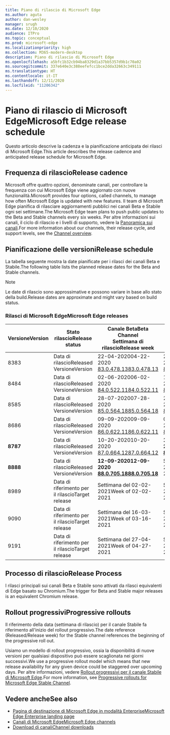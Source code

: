 ```yaml
---
title: Piano di rilascio di Microsoft Edge
ms.author: aguta
author: dan-wesley
manager: srugh
ms.date: 12/10/2020
audience: ITPro
ms.topic: conceptual
ms.prod: microsoft-edge
ms.localizationpriority: high
ms.collection: M365-modern-desktop
description: Piano di rilascio di Microsoft Edge
ms.openlocfilehash: a5bfc1b32cb94ba8329d1a37bb5357d9b1c70a02
ms.sourcegitcommit: 337e640e3c388eefefcc1bce2dda32663c349111
ms.translationtype: HT
ms.contentlocale: it-IT
ms.lasthandoff: 12/11/2020
ms.locfileid: "11206342"
---
```

# <span data-ttu-id="e93d5-103">Piano di rilascio di Microsoft Edge</span><span class="sxs-lookup"><span data-stu-id="e93d5-103">Microsoft Edge release schedule</span></span>

<span data-ttu-id="e93d5-104">Questo articolo descrive la cadenza e la pianificazione anticipata dei rilasci di Microsoft Edge.</span><span class="sxs-lookup"><span data-stu-id="e93d5-104">This article describes the release cadence and anticipated release schedule for Microsoft Edge.</span></span>

## <span data-ttu-id="e93d5-105">Frequenza di rilascio</span><span class="sxs-lookup"><span data-stu-id="e93d5-105">Release cadence</span></span>

<span data-ttu-id="e93d5-106">Microsoft offre quattro opzioni, denominate canali, per controllare la frequenza con cui Microsoft Edge viene aggiornato con nuove funzionalità.</span><span class="sxs-lookup"><span data-stu-id="e93d5-106">Microsoft provides four options, called channels, to manage how often Microsoft Edge is updated with new features.</span></span> <span data-ttu-id="e93d5-107">Il team di Microsoft Edge pianifica di rilasciare aggiornamenti pubblici nei canali Beta e Stabile ogni sei settimane.</span><span class="sxs-lookup"><span data-stu-id="e93d5-107">The Microsoft Edge team plans to push public updates to the Beta and Stable channels every six weeks.</span></span> <span data-ttu-id="e93d5-108">Per altre informazioni sui canali, il ciclo di rilascio e i livelli di supporto, vedere la [Panoramica sui canali](https://docs.microsoft.com/DeployEdge/microsoft-edge-channels#channel-overview).</span><span class="sxs-lookup"><span data-stu-id="e93d5-108">For more information about our channels, their release cycle, and support levels, see the [Channel overview](https://docs.microsoft.com/DeployEdge/microsoft-edge-channels#channel-overview).</span></span>

## <span data-ttu-id="e93d5-109">Pianificazione delle versioni</span><span class="sxs-lookup"><span data-stu-id="e93d5-109">Release schedule</span></span>

<span data-ttu-id="e93d5-110">La tabella seguente mostra la date pianificate per i rilasci dei canali Beta e Stabile.</span><span class="sxs-lookup"><span data-stu-id="e93d5-110">The following table lists the planned release dates for the Beta and Stable channels.</span></span>

> [!NOTE]
> <span data-ttu-id="e93d5-111">Le date di rilascio sono approssimative e possono variare in base allo stato della build.</span><span class="sxs-lookup"><span data-stu-id="e93d5-111">Release dates are approximate and might vary based on build status.</span></span>

### <span data-ttu-id="e93d5-112">Rilasci di Microsoft Edge</span><span class="sxs-lookup"><span data-stu-id="e93d5-112">Microsoft Edge releases</span></span>

| <span data-ttu-id="e93d5-113">Versione</span><span class="sxs-lookup"><span data-stu-id="e93d5-113">Version</span></span> | <span data-ttu-id="e93d5-114">Stato rilascio</span><span class="sxs-lookup"><span data-stu-id="e93d5-114">Release status</span></span> | <span data-ttu-id="e93d5-115">Canale Beta</span><span class="sxs-lookup"><span data-stu-id="e93d5-115">Beta Channel</span></span><br><span data-ttu-id="e93d5-116">Settimana di rilascio</span><span class="sxs-lookup"><span data-stu-id="e93d5-116">Release week</span></span> | <span data-ttu-id="e93d5-117">Canale Stable</span><span class="sxs-lookup"><span data-stu-id="e93d5-117">Stable Channel</span></span><br><span data-ttu-id="e93d5-118">Settimana di rilascio</span><span class="sxs-lookup"><span data-stu-id="e93d5-118">Release week</span></span> |
|---------|-----|------|--------|
| <span data-ttu-id="e93d5-119">83</span><span class="sxs-lookup"><span data-stu-id="e93d5-119">83</span></span> | <span data-ttu-id="e93d5-120">Data di rilascio</span><span class="sxs-lookup"><span data-stu-id="e93d5-120">Released</span></span><br><span data-ttu-id="e93d5-121">Versione</span><span class="sxs-lookup"><span data-stu-id="e93d5-121">Version</span></span> | <span data-ttu-id="e93d5-122">22-04-2020</span><span class="sxs-lookup"><span data-stu-id="e93d5-122">04-22-2020</span></span><br>[<span data-ttu-id="e93d5-123">83.0.478.13</span><span class="sxs-lookup"><span data-stu-id="e93d5-123">83.0.478.13</span></span>](https://docs.microsoft.com/DeployEdge/microsoft-edge-relnote-beta-channel#version-83047813-april-22) | <span data-ttu-id="e93d5-124">21-05-2020</span><span class="sxs-lookup"><span data-stu-id="e93d5-124">05-21-2020</span></span><br> [<span data-ttu-id="e93d5-125">83.0.478.37</span><span class="sxs-lookup"><span data-stu-id="e93d5-125">83.0.478.37</span></span>](https://docs.microsoft.com/DeployEdge/microsoft-edge-relnote-stable-channel#version-83047837-may-21) |
| <span data-ttu-id="e93d5-126">84</span><span class="sxs-lookup"><span data-stu-id="e93d5-126">84</span></span> | <span data-ttu-id="e93d5-127">Data di rilascio</span><span class="sxs-lookup"><span data-stu-id="e93d5-127">Released</span></span><br><span data-ttu-id="e93d5-128">Versione</span><span class="sxs-lookup"><span data-stu-id="e93d5-128">Version</span></span> | <span data-ttu-id="e93d5-129">02-06-2020</span><span class="sxs-lookup"><span data-stu-id="e93d5-129">06-02-2020</span></span><br>[<span data-ttu-id="e93d5-130">84.0.522.11</span><span class="sxs-lookup"><span data-stu-id="e93d5-130">84.0.522.11</span></span>](https://docs.microsoft.com/DeployEdge/microsoft-edge-relnote-beta-channel#version-84052211-june-2) | <span data-ttu-id="e93d5-131">16-07-2020</span><span class="sxs-lookup"><span data-stu-id="e93d5-131">07-16-2020</span></span><br> [<span data-ttu-id="e93d5-132">84.0.522.40</span><span class="sxs-lookup"><span data-stu-id="e93d5-132">84.0.522.40</span></span>](https://docs.microsoft.com/DeployEdge/microsoft-edge-relnote-stable-channel#version-84052240-july-16) |
| <span data-ttu-id="e93d5-133">85</span><span class="sxs-lookup"><span data-stu-id="e93d5-133">85</span></span> | <span data-ttu-id="e93d5-134">Data di rilascio</span><span class="sxs-lookup"><span data-stu-id="e93d5-134">Released</span></span><br><span data-ttu-id="e93d5-135">Versione</span><span class="sxs-lookup"><span data-stu-id="e93d5-135">Version</span></span> | <span data-ttu-id="e93d5-136">28-07-2020</span><span class="sxs-lookup"><span data-stu-id="e93d5-136">07-28-2020</span></span><br>[<span data-ttu-id="e93d5-137">85.0.564.18</span><span class="sxs-lookup"><span data-stu-id="e93d5-137">85.0.564.18</span></span>](https://docs.microsoft.com/DeployEdge/microsoft-edge-relnote-beta-channel#version-85056418-july-28)  | <span data-ttu-id="e93d5-138">27-08-2020</span><span class="sxs-lookup"><span data-stu-id="e93d5-138">08-27-2020</span></span><br>[<span data-ttu-id="e93d5-139">85.0.564.41</span><span class="sxs-lookup"><span data-stu-id="e93d5-139">85.0.564.41</span></span>](https://docs.microsoft.com/DeployEdge/microsoft-edge-relnote-stable-channel#version-85056441-august-27) |
| <span data-ttu-id="e93d5-140">86</span><span class="sxs-lookup"><span data-stu-id="e93d5-140">86</span></span> | <span data-ttu-id="e93d5-141">Data di rilascio</span><span class="sxs-lookup"><span data-stu-id="e93d5-141">Released</span></span><br><span data-ttu-id="e93d5-142">Versione</span><span class="sxs-lookup"><span data-stu-id="e93d5-142">Version</span></span> | <span data-ttu-id="e93d5-143">09-09-2020</span><span class="sxs-lookup"><span data-stu-id="e93d5-143">09-09-2020</span></span><br>[<span data-ttu-id="e93d5-144">86.0.622.11</span><span class="sxs-lookup"><span data-stu-id="e93d5-144">86.0.622.11</span></span>](https://docs.microsoft.com/DeployEdge/microsoft-edge-relnote-beta-channel#version-86062211-september-9) | <span data-ttu-id="e93d5-145">09-10-2020</span><span class="sxs-lookup"><span data-stu-id="e93d5-145">10-09-2020</span></span><br>[<span data-ttu-id="e93d5-146">86.0.622.38</span><span class="sxs-lookup"><span data-stu-id="e93d5-146">86.0.622.38</span></span>](https://docs.microsoft.com/deployedge/microsoft-edge-relnote-stable-channel#version-86062238-october-9) |
| **<span data-ttu-id="e93d5-147">87</span><span class="sxs-lookup"><span data-stu-id="e93d5-147">87</span></span>** | <span data-ttu-id="e93d5-148">Data di rilascio</span><span class="sxs-lookup"><span data-stu-id="e93d5-148">Released</span></span><br><span data-ttu-id="e93d5-149">Versione</span><span class="sxs-lookup"><span data-stu-id="e93d5-149">Version</span></span> | <span data-ttu-id="e93d5-150">10-20-2020</span><span class="sxs-lookup"><span data-stu-id="e93d5-150">10-20-2020</span></span><br>[<span data-ttu-id="e93d5-151">87.0.664.12</span><span class="sxs-lookup"><span data-stu-id="e93d5-151">87.0.664.12</span></span>](https://docs.microsoft.com/deployedge/microsoft-edge-relnote-beta-channel#version-87066412--october-20) | **<span data-ttu-id="e93d5-152">19-11-2020</span><span class="sxs-lookup"><span data-stu-id="e93d5-152">11-19-2020</span></span>**<br>**[<span data-ttu-id="e93d5-153">87.0.664.41</span><span class="sxs-lookup"><span data-stu-id="e93d5-153">87.0.664.41</span></span>](https://docs.microsoft.com/deployedge/microsoft-edge-relnote-stable-channel#version-87066441-november-19)** |
| **<span data-ttu-id="e93d5-154">88</span><span class="sxs-lookup"><span data-stu-id="e93d5-154">88</span></span>** | <span data-ttu-id="e93d5-155">Data di rilascio</span><span class="sxs-lookup"><span data-stu-id="e93d5-155">Released</span></span><br><span data-ttu-id="e93d5-156">Versione</span><span class="sxs-lookup"><span data-stu-id="e93d5-156">Version</span></span> | **<span data-ttu-id="e93d5-157">12-09-2020</span><span class="sxs-lookup"><span data-stu-id="e93d5-157">12-09-2020</span></span>**<br>**[<span data-ttu-id="e93d5-158">88.0.705.18</span><span class="sxs-lookup"><span data-stu-id="e93d5-158">88.0.705.18</span></span>](https://docs.microsoft.com/deployedge/microsoft-edge-relnote-beta-channel#version-88070518-december-9)** | <span data-ttu-id="e93d5-159">Settimana del 21-01-2021</span><span class="sxs-lookup"><span data-stu-id="e93d5-159">Week of 01-21-2021</span></span> |
| <span data-ttu-id="e93d5-160">89</span><span class="sxs-lookup"><span data-stu-id="e93d5-160">89</span></span> | <span data-ttu-id="e93d5-161">Data di riferimento per il rilascio</span><span class="sxs-lookup"><span data-stu-id="e93d5-161">Target release</span></span> | <span data-ttu-id="e93d5-162">Settimana del 02-02-2021</span><span class="sxs-lookup"><span data-stu-id="e93d5-162">Week of 02-02-2021</span></span> | <span data-ttu-id="e93d5-163">Settimana del 04-03-2021</span><span class="sxs-lookup"><span data-stu-id="e93d5-163">Week of 03-04-2021</span></span> |
| <span data-ttu-id="e93d5-164">90</span><span class="sxs-lookup"><span data-stu-id="e93d5-164">90</span></span> | <span data-ttu-id="e93d5-165">Data di riferimento per il rilascio</span><span class="sxs-lookup"><span data-stu-id="e93d5-165">Target release</span></span> | <span data-ttu-id="e93d5-166">Settimana del 16-03-2021</span><span class="sxs-lookup"><span data-stu-id="e93d5-166">Week of 03-16-2021</span></span> | <span data-ttu-id="e93d5-167">Settimana del 15-4-2021</span><span class="sxs-lookup"><span data-stu-id="e93d5-167">Week of 4-15-2021</span></span> |
| <span data-ttu-id="e93d5-168">91</span><span class="sxs-lookup"><span data-stu-id="e93d5-168">91</span></span> | <span data-ttu-id="e93d5-169">Data di riferimento per il rilascio</span><span class="sxs-lookup"><span data-stu-id="e93d5-169">Target release</span></span> | <span data-ttu-id="e93d5-170">Settimana del 27-04-2021</span><span class="sxs-lookup"><span data-stu-id="e93d5-170">Week of 04-27-2021</span></span> | <span data-ttu-id="e93d5-171">Settimana del 27-05-2021</span><span class="sxs-lookup"><span data-stu-id="e93d5-171">Week of 05-27-2021</span></span> |

## <span data-ttu-id="e93d5-172">Processo di rilascio</span><span class="sxs-lookup"><span data-stu-id="e93d5-172">Release Process</span></span>

<span data-ttu-id="e93d5-173">I rilasci principali sui canali Beta e Stabile sono attivati da rilasci equivalenti di Edge basato su Chromium.</span><span class="sxs-lookup"><span data-stu-id="e93d5-173">The trigger for Beta and Stable major releases is an equivalent Chromium release.</span></span>

## <span data-ttu-id="e93d5-174">Rollout progressivi</span><span class="sxs-lookup"><span data-stu-id="e93d5-174">Progressive rollouts</span></span>

<span data-ttu-id="e93d5-175">Il riferimento della data (settimana di rilascio) per il canale Stabile fa riferimento all'inizio del rollout progressivo.</span><span class="sxs-lookup"><span data-stu-id="e93d5-175">The date reference (Released/Release week) for the Stable channel references the beginning of the progressive roll out.</span></span>

<span data-ttu-id="e93d5-176">Usiamo un modello di rollout progressivo, ossia la disponibilità di nuove versioni per qualsiasi dispositivo può essere scaglionata nei giorni successivi.</span><span class="sxs-lookup"><span data-stu-id="e93d5-176">We use a progressive rollout model which means that new release availability for any given device could be staggered over upcoming days.</span></span> <span data-ttu-id="e93d5-177">Per altre informazioni, vedere [Rollout progressivi per il canale Stabile di Microsoft Edge](microsoft-edge-update-progressive-rollout.md).</span><span class="sxs-lookup"><span data-stu-id="e93d5-177">For more information, see [Progressive rollouts for Microsoft Edge Stable Channel](microsoft-edge-update-progressive-rollout.md).</span></span>

## <span data-ttu-id="e93d5-178">Vedere anche</span><span class="sxs-lookup"><span data-stu-id="e93d5-178">See also</span></span>

- [<span data-ttu-id="e93d5-179">Pagina di destinazione di Microsoft Edge in modalità Enterprise</span><span class="sxs-lookup"><span data-stu-id="e93d5-179">Microsoft Edge Enterprise landing page</span></span>](https://aka.ms/EdgeEnterprise)
- [<span data-ttu-id="e93d5-180">Canali di Microsoft Edge</span><span class="sxs-lookup"><span data-stu-id="e93d5-180">Microsoft Edge channels</span></span>](microsoft-edge-channels.md)
- [<span data-ttu-id="e93d5-181">Download di canali</span><span class="sxs-lookup"><span data-stu-id="e93d5-181">Channel downloads</span></span>](https://www.microsoft.com/edge/business/download)